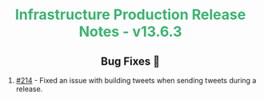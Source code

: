 <h1 align="center" style="color: mediumseagreen;font-weight: bold;">
Infrastructure Production Release Notes - v13.6.3
</h1>



<h2 align="center" style="font-weight: bold;">Bug Fixes 🐛</h2>

1. [#214](https://github.com/KinsonDigital/Infrastructure/issues/214) - Fixed an issue with building tweets when sending tweets during a release.
